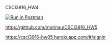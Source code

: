 CSCI3916_HW4

[![Run in Postman](https://run.pstmn.io/button.svg)](https://app.getpostman.com/run-collection/b1bbbd535db10a1307fb)

https://github.com/morinau/CSCI3916_HW5

https://csci3916-hw05.herokuapp.com/#/signin
